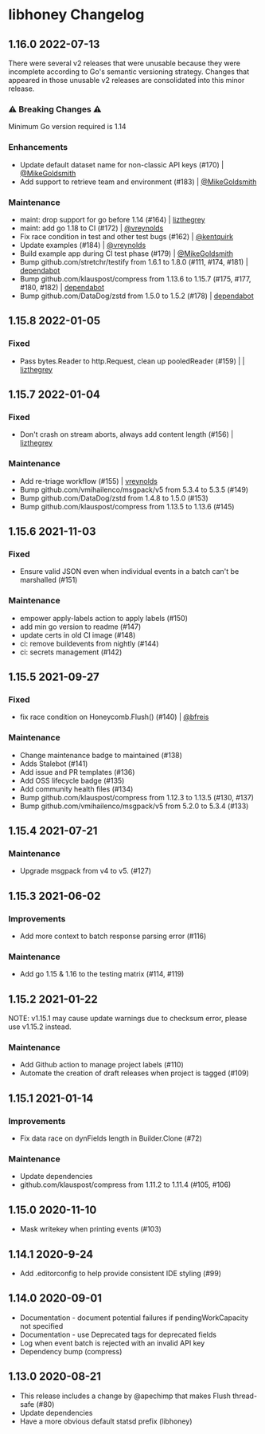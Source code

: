 # libhoney Changelog

## 1.16.0 2022-07-13

There were several v2 releases that were unusable because they were incomplete according to Go's semantic versioning strategy.
Changes that appeared in those unusable v2 releases are consolidated into this minor release.

### ⚠️ Breaking Changes ⚠️

Minimum Go version required is 1.14

### Enhancements

- Update default dataset name for non-classic API keys (#170) | [@MikeGoldsmith](https://github.com/MikeGoldsmith)
- Add support to retrieve team and environment (#183) | [@MikeGoldsmith](https://github.com/MikeGoldsmith)

### Maintenance

- maint: drop support for go before 1.14 (#164) | [lizthegrey](https://github.com/lizthegrey)
- maint: add go 1.18 to CI (#172) | [@vreynolds](https://github.com/vreynolds)
- Fix race condition in test and other test bugs (#162) | [@kentquirk](https://github.com/kentquirk)
- Update examples (#184) | [@vreynolds](https://github.com/vreynolds)
- Build example app during CI test phase (#179) | [@MikeGoldsmith](https://github.com/MikeGoldsmith)
- Bump github.com/stretchr/testify from 1.6.1 to 1.8.0 (#111, #174, #181) | [dependabot](https://github.com/dependabot)
- Bump github.com/klauspost/compress from 1.13.6 to 1.15.7 (#175, #177, #180, #182) | [dependabot](https://github.com/dependabot)
- Bump github.com/DataDog/zstd from 1.5.0 to 1.5.2 (#178) | [dependabot](https://github.com/dependabot)

## 1.15.8 2022-01-05

### Fixed

- Pass bytes.Reader to http.Request, clean up pooledReader (#159) | | [lizthegrey](https://github.com/lizthegrey)

## 1.15.7 2022-01-04

### Fixed

- Don't crash on stream aborts, always add content length (#156) | [lizthegrey](https://github.com/lizthegrey)

### Maintenance

- Add re-triage workflow (#155) | [vreynolds](https://github.com/vreynolds)
- Bump github.com/vmihailenco/msgpack/v5 from 5.3.4 to 5.3.5 (#149)
- Bump github.com/DataDog/zstd from 1.4.8 to 1.5.0 (#153)
- Bump github.com/klauspost/compress from 1.13.5 to 1.13.6 (#145)

## 1.15.6 2021-11-03

### Fixed

- Ensure valid JSON even when individual events in a batch can't be marshalled (#151)

### Maintenance

- empower apply-labels action to apply labels (#150)
- add min go version to readme (#147)
- update certs in old CI image (#148)
- ci: remove buildevents from nightly (#144)
- ci: secrets management (#142)

## 1.15.5 2021-09-27

### Fixed

- fix race condition on Honeycomb.Flush() (#140) | [@bfreis](https://github.com/bfreis)

### Maintenance

- Change maintenance badge to maintained (#138)
- Adds Stalebot (#141)
- Add issue and PR templates (#136)
- Add OSS lifecycle badge (#135)
- Add community health files (#134)
- Bump github.com/klauspost/compress from 1.12.3 to 1.13.5 (#130, #137)
- Bump github.com/vmihailenco/msgpack/v5 from 5.2.0 to 5.3.4 (#133)

## 1.15.4 2021-07-21

### Maintenance

- Upgrade msgpack from v4 to v5. (#127)

## 1.15.3 2021-06-02

### Improvements

- Add more context to batch response parsing error (#116)

### Maintenance

- Add go 1.15 & 1.16 to the testing matrix (#114, #119)

## 1.15.2 2021-01-22

NOTE: v1.15.1 may cause update warnings due to checksum error, please use v1.15.2 instead.

### Maintenance

- Add Github action to manage project labels (#110)
- Automate the creation of draft releases when project is tagged (#109)

## 1.15.1 2021-01-14

### Improvements

- Fix data race on dynFields length in Builder.Clone (#72)

### Maintenance

- Update dependencies
- github.com/klauspost/compress from 1.11.2 to 1.11.4 (#105, #106)

## 1.15.0 2020-11-10

- Mask writekey when printing events (#103)

## 1.14.1 2020-9-24

- Add .editorconfig to help provide consistent IDE styling (#99)

## 1.14.0 2020-09-01

- Documentation - document potential failures if pendingWorkCapacity not specified
- Documentation - use Deprecated tags for deprecated fields
- Log when event batch is rejected with an invalid API key
- Dependency bump (compress)

## 1.13.0 2020-08-21

- This release includes a change by @apechimp that makes Flush thread-safe (#80)
- Update dependencies
- Have a more obvious default statsd prefix (libhoney)
